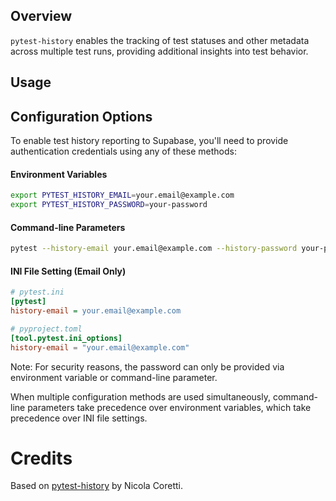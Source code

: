 ## Overview

`pytest-history` enables the tracking of test statuses and other metadata across multiple test runs, providing
additional insights into test behavior.

## Usage

## Configuration Options

To enable test history reporting to Supabase, you'll need to provide authentication credentials using any of these methods:

#### Environment Variables
```bash
export PYTEST_HISTORY_EMAIL=your.email@example.com
export PYTEST_HISTORY_PASSWORD=your-password
```

#### Command-line Parameters
```bash
pytest --history-email your.email@example.com --history-password your-password tests/
```

#### INI File Setting (Email Only)
```ini
# pytest.ini
[pytest]
history-email = your.email@example.com
```

```toml
# pyproject.toml
[tool.pytest.ini_options]
history-email = "your.email@example.com"
```

Note: For security reasons, the password can only be provided via environment variable or command-line parameter.

When multiple configuration methods are used simultaneously, command-line parameters take precedence over environment variables, which take precedence over INI file settings.

# Credits

Based on [pytest-history](https://github.com/Nicoretti/one-piece/tree/grand-line/python/pytest-history) by Nicola Coretti.
